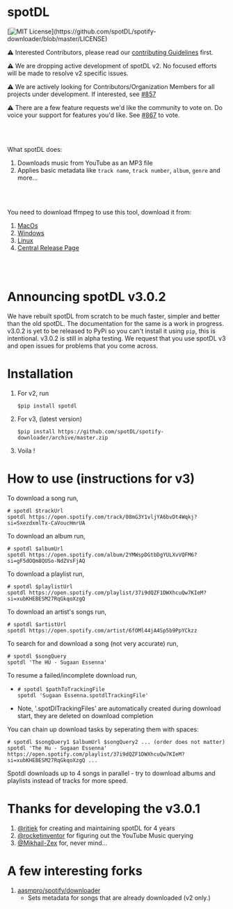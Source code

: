 # spotDL

[![MIT License](https://img.shields.io/apm/l/atomic-design-ui.svg?)](https://github.com/spotDL/spotify-downloader/blob/master/LICENSE)

⚠ Interested Contributors, please read our [contributing Guidelines](CONTRIBUTING.md) first.

⚠ We are dropping active development of spotDL v2. No focused efforts will be made to resolve v2
specific issues.

⚠ We are actively looking for Contributors/Organization Members for all projects under development.
If interested, see [#857](https://github.com/spotDL/spotify-downloader/issues/857)

⚠ There are a few feature requests we'd like the community to vote on. Do voice your support for features you'd like.
See [#867](https://github.com/spotDL/spotify-downloader/issues/867) to vote.

<br><br>

What spotDL does:
1. Downloads music from YouTube as an MP3 file
2. Applies basic metadata like `track name`, `track number`, `album`, `genre` and more...

<br><br>

You need to download ffmpeg to use this tool, download it from:
1. [MacOs](https://evermeet.cx/ffmpeg/)
2. [Windows](https://www.gyan.dev/ffmpeg/builds/)
3. [Linux](https://johnvansickle.com/ffmpeg/)
4. [Central Release Page](https://ffmpeg.org/download.html)

<br><br>

# Announcing spotDL v3.0.2

We have rebuilt spotDL from scratch to be much faster, simpler and better than the old spotDL.
The documentation for the same is a work in progress. v3.0.2 is yet to be released to PyPi so you
can't install it using `pip`, this is intentional. v3.0.2 is still in alpha testing. We request that
you use spotDL v3 and open issues for problems that you come across.

# Installation

1. For v2, run
    ```
    $pip install spotdl
    ```

2. For v3, (latest version)
    ```
    $pip install https://github.com/spotDL/spotify-downloader/archive/master.zip
    ```

3. Voila !

# How to use (instructions for v3)
To download a song run,

    # spotdl $trackUrl
    spotdl https://open.spotify.com/track/08mG3Y1vljYA6bvDt4Wqkj?si=SxezdxmlTx-CaVoucHmrUA

To download an album run,

    # spotdl $albumUrl
    spotdl https://open.spotify.com/album/2YMWspDGtbDgYULXvVQFM6?si=gF5dOQm8QUSo-NdZVsFjAQ

To download a playlist run,

    # spotdl $playlistUrl
    spotdl https://open.spotify.com/playlist/37i9dQZF1DWXhcuQw7KIeM?si=xubKHEBESM27RqGkqoXzgQ

To download an artist's songs run,

    # spotdl $artistUrl
    spotdl https://open.spotify.com/artist/6fOMl44jA4Sp5b9PpYCkzz

To search for and download a song (not very accurate) run,

    # spotdl $songQuery
    spotdl 'The HU - Sugaan Essenna'

To resume a failed/incomplete download run,

-   ```
    # spotdl $pathToTrackingFile
    spotdl 'Sugaan Essenna.spotdlTrackingFile'
    ```

-   Note, '.spotDlTrackingFiles' are automatically created during download start, they are deleted on
    download completion

You can chain up download tasks by seperating them with spaces:

    # spotdl $songQuery1 $albumUrl $songQuery2 ... (order does not matter)
    spotdl 'The Hu - Sugaan Essenna' https://open.spotify.com/playlist/37i9dQZF1DWXhcuQw7KIeM?si=xubKHEBESM27RqGkqoXzgQ ...

Spotdl downloads up to 4 songs in parallel - try to download albums and playlists instead of
tracks for more speed.

# Thanks for developing the v3.0.1
1. [@ritiek](https://github.com/ritiek) for creating and maintaining spotDL for 4 years
2. [@rocketinventor](https://github.com/rocketinventor) for figuring out the YouTube Music querying
3. [@Mikhail-Zex](https://github.com/Mikhail-Zex) for, never mind...

# A few interesting forks
1. [aasmpro/spotify/downloader](https://github.com/aasmpro/spotify-downloader)
    - Sets metadata for songs that are already downloaded (v2 only.)
